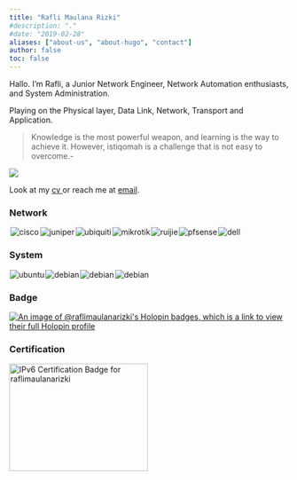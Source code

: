 ```yaml
---
title: "Rafli Maulana Rizki"
#description: "."
#date: "2019-02-28"
aliases: ["about-us", "about-hugo", "contact"]
author: false
toc: false
---
```


Hallo. I’m Rafli, a Junior Network Engineer, Network Automation enthusiasts, and System Administration.

Playing on the Physical layer, Data Link, Network, Transport and Application.

> Knowledge is the most powerful weapon, and learning is the way to achieve it. However, istiqomah is a challenge that is not easy to overcome.-

<a href="https://github.com/raflimaulanarizki"><img src="https://img.shields.io/github/followers/raflimaulanarizki?style=social" style="width: auto;" /></a>

Look at my <a href="https://cv.raflimaulanarizki.site" target="_blank"> cv </a>or reach me at <a href="https://mailhide.io/e/vhYpVUOr" target="_blank"> email</a>.


<h3>Network</h3>
<div style="display: flex;">
    <img src="https://img.shields.io/badge/-CISCO-informational?logo=cisco&logoColor=white&style=for-the-badge" style="margin: 0 2px " alt="cisco" />
    <img src="https://img.shields.io/badge/-JUNIPER-2D6A00?logo=juniper&logoColor=white&style=for-the-badge" style="margin: 0 1px" alt="juniper" />
    <img src="https://img.shields.io/badge/-UBIQUITI-00c3ff?logo=ubiquiti&logoColor=white&style=for-the-badge" style="margin: 0 1px" alt="ubiquiti" />
    <img src="https://img.shields.io/badge/-MIKROTIK-lightgrey?logo=mikrotik&logoColor=white&style=for-the-badge" style="margin: 0 1px" alt="mikrotik" />
    <img src="https://img.shields.io/badge/-RUIJIE-red?logo=ruijie&logoColor=white&style=for-the-badge" style="margin: 0 1px" alt="ruijie" />
    <img src="https://img.shields.io/badge/-PFsense-150A76?logo=pfsense&logoColor=white&style=for-the-badge" style="margin: 0 1px" alt="pfsense" />
    <img src="https://img.shields.io/badge/-dell-0075BA?logo=dell&logoColor=white&style=for-the-badge" style="margin: 0 1px" alt="dell" />
</div>

<h3>System</h3>
<div style="display: flex;">
    <img src="https://img.shields.io/badge/-UBUNTU-DD4814?logo=ubuntu&logoColor=white&style=for-the-badge" style="margin: 0 1px;" alt="ubuntu" />
    <img src="https://img.shields.io/badge/-DEBIAN-CF074C?logo=ubuntu&logoColor=white&style=for-the-badge" style="margin: 0 1px;" alt="debian" />
    <img src="https://img.shields.io/badge/-CENTOS-blue?logo=centos&logoColor=white&style=for-the-badge" style="margin: 0 1px;" alt="debian" />
    <img src="https://img.shields.io/badge/-proxmox-E67100?logo=proxmox&logoColor=white&style=for-the-badge" style="margin: 0 1px;" alt="debian" />
</div>

<h3>Badge</h3>

[![An image of @raflimaulanarizki's Holopin badges, which is a link to view their full Holopin profile](https://holopin.me/raflimaulanarizki)](https://holopin.io/@raflimaulanarizki)

<h3>Certification</h3>
<div style="display: flex;">
    <img src="//ipv6.he.net/certification/create_badge.php?pass_name=raflimaulanarizki&amp;badge=2" style="margin: 0; border: 0; width: 250px; height: 194px" alt="IPv6 Certification Badge for raflimaulanarizki"></img>
</div>